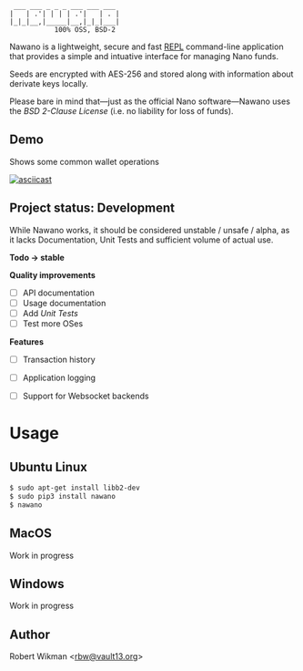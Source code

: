  ```                  
  ___ ___ _ _ _ ___ ___ ___ 
 |   | .'| | | | .'|   | . |
 |_|_|__,|_____|__,|_|_|___|
            100% OSS, BSD-2
```

Nawano is a lightweight, secure and fast [REPL](https://en.wikipedia.org/wiki/Read%E2%80%93eval%E2%80%93print_loop) command-line application that provides a simple and intuative interface for managing Nano funds.

Seeds are encrypted with AES-256 and stored along with information about derivate keys locally.

Please bare in mind that—just as the official Nano software—Nawano uses the *BSD 2-Clause License* (i.e. no liability for loss of funds).



Demo
----

Shows some common wallet operations

[![asciicast](https://asciinema.org/a/HevbcFFyi2OT7KJ6kpLyVbqJo.png)](https://asciinema.org/a/HevbcFFyi2OT7KJ6kpLyVbqJo)


Project status: Development
--------------

While Nawano works, it should be considered unstable / unsafe / alpha, as it lacks Documentation, Unit Tests and sufficient volume of actual use.

**Todo -> stable**

**Quality improvements**
- [ ] API documentation
- [ ] Usage documentation
- [ ] Add *Unit Tests*
- [ ] Test more OSes

**Features**
- [ ] Transaction history
- [ ] Application logging
- [ ] Support for Websocket backends


Usage
=====

Ubuntu Linux
--------
```bash
$ sudo apt-get install libb2-dev
$ sudo pip3 install nawano
$ nawano
```

MacOS
-----
Work in progress


Windows
-------
Work in progress


Author
------
Robert Wikman \<rbw@vault13.org\>
